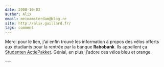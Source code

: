 ```yaml
---
date: 2008-10-03
author: Alix
email: meinamsterdam@blog.re
site: http://alix.guillard.fr/
tags: comment
---
```


<p>
Merci pour le lien, j'ai enfin trouvé les information à propos des vélos offerts aux étudiants pour la rentrée par la banque <b>Rabobank</b>. Ils appellent ça <a href="http://blog.re/me-in-amsterdam/files/2008-Rabobank-studenten-actiepakket.html">Studenten ActiePakket</a>. Génial, en plus, j'adore ces vélos bleu et orange.
</p>
---
